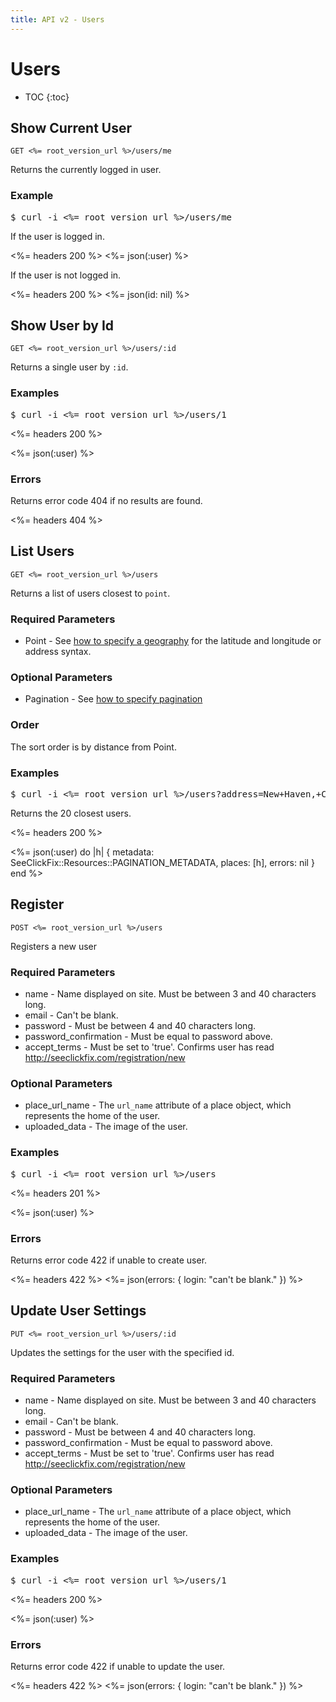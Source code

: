 ```yaml
---
title: API v2 - Users
---
```


# Users

* TOC
{:toc}

## Show Current User

    GET <%= root_version_url %>/users/me

Returns the currently logged in user.

### Example

<pre class="terminal">
$ curl -i <%= root_version_url %>/users/me
</pre>

If the user is logged in.

<%= headers 200 %>
<%= json(:user) %>

If the user is not logged in.

<%= headers 200 %>
<%= json(id: nil) %>

## Show User by Id

    GET <%= root_version_url %>/users/:id

Returns a single user by `:id`.

### Examples

<pre class="terminal">
$ curl -i <%= root_version_url %>/users/1
</pre>

<%= headers 200 %>

<%= json(:user) %>

### Errors

Returns error code 404 if no results are found.

<%= headers 404 %>

## List Users

    GET <%= root_version_url %>/users

Returns a list of users closest to `point`.

### Required Parameters

* Point - See <a href="/#geography">how to specify a geography</a> for the latitude and longitude or address syntax.

### Optional Parameters

* Pagination - See <a href="/#pagination">how to specify pagination</a>

### Order

The sort order is by distance from Point.

### Examples

<pre class="terminal">
$ curl -i <%= root_version_url %>/users?address=New+Haven,+CT
</pre>

Returns the 20 closest users.

<%= headers 200 %>

<%= 
  json(:user) do |h| 
    { metadata: SeeClickFix::Resources::PAGINATION_METADATA,
      places: [h],
      errors: nil
    }
  end 
%>

## Register

    POST <%= root_version_url %>/users

Registers a new user

### Required Parameters

* name - Name displayed on site. Must be between 3 and 40 characters long.
* email - Can't be blank.
* password - Must be between 4 and 40 characters long.
* password_confirmation - Must be equal to password above.
* accept_terms - Must be set to 'true'. Confirms user has read <http://seeclickfix.com/registration/new> 

### Optional Parameters

* place_url_name - The `url_name` attribute of a place object, which represents the home of the user.
* uploaded_data - The image of the user.

### Examples

<pre class="terminal">
$ curl -i <%= root_version_url %>/users
</pre>

<%= headers 201 %>

<%= json(:user) %>

### Errors

Returns error code 422 if unable to create user.

<%= headers 422 %>
<%= json(errors: {
  login: "can't be blank."
}) %>

## Update User Settings

    PUT <%= root_version_url %>/users/:id

Updates the settings for the user with the specified id.

### Required Parameters

* name - Name displayed on site. Must be between 3 and 40 characters long.
* email - Can't be blank.
* password - Must be between 4 and 40 characters long.
* password_confirmation - Must be equal to password above.
* accept_terms - Must be set to 'true'. Confirms user has read <http://seeclickfix.com/registration/new> 

### Optional Parameters

* place_url_name - The `url_name` attribute of a place object, which represents the home of the user.
* uploaded_data - The image of the user.

### Examples

<pre class="terminal">
$ curl -i <%= root_version_url %>/users/1
</pre>

<%= headers 200 %>

<%= json(:user) %>

### Errors

Returns error code 422 if unable to update the user.

<%= headers 422 %>
<%= json(errors: {
	login: "can't be blank."
}) %>
